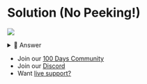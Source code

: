 # Solution (No Peeking!)
![](https://www.youtube.com/watch?v=IhPb933vw04)

<details> <summary> 👀 Answer </summary>

Check out my solution in [this repl](https://replit.com/@DavidAtReplit/Day-88-Solution?v=1).

</details>

- Join our [100 Days Community](https://replit.com/100-days-help)
- Join our [Discord](https://replit.com/discord)
- Want [live support?](https://replit.com/replit-101)